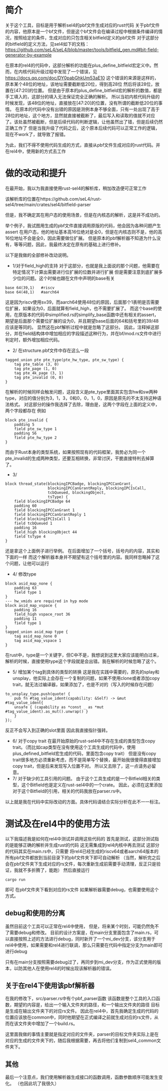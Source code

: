 # 简介
关于这个工具，目标是用于解析sel4的pbf文件生成对应的rust代码
关于pbf文件的内容，他原本是一个bf文件，但是这个bf文件会在编译过程中根据条件编译的情况，按照给定的条件，生成对应的只包含相关bitfield定义的pbf文件
对于这部分的bitfield的定义方法，见sel4如下的文档：
https://github.com/seL4/seL4/blob/master/tools/bitfield_gen.md#bit-field-generator-by-example

在原本的rel4的代码中，这部分解析的功能在plus_define_bitfield宏定义中。然而，在内核代码升级过程中发现了一个错误，见
https://docs.qq.com/doc/DY0pabGhkUm53aE10
这个错误的来源是这样的，原本某个48位的地址，该地址需要截断低20位，得到高28位
然后将该28位，放置在[47:20]的位置。
但是由于原本的plus_define_bitfield宏的解析的数值，都是手工填入的，这部分的填入无法保证完全正确的解析。
所以当初内核代码升级的时候发现，该48位的地址，直接放在[47:20]的位置，没有所谓的截断低20位的事情。
在原本的代码中没有出错的原因是测例本身不够全面，只有一处出现了高于28位的地址，这个地方，显然就直接被截断了，最后写入和读取的值就不对应了。该处虽然被截断，但是后续代码的判断逻辑，让他虽然出了错，但是后续仍然正确工作了
但是当我升级了代码之后，这个原本后续代码可以正常工作的逻辑，现在不work了，就导致了报错。

为此，我们不得不使用代码生成的方式，直接从pbf文件生成对应的rust代码。并在rel4中，使用新的方式去工作
# 做的改动和提升
在最开始，我以为我直接使用rust-sel4的解析库，稍加改造便可正常工作

该解析库的位置在https://github.com/seL4/rust-sel4/tree/main/crates/sel4/bitfield-parser

但是，我不确定其在用户态的使用场景，但是在内核态的解析，这是并不成功的。

举个例子，我试图用生成的pbf文件直接调用原版的代码，他会因为各种问题产生assert
在用户态，他的地址基本高16位绝对是全0，但是在内核态则不是，他的高16位地址不会是全0，因此需要做位扩展。
但是原本的pbf解析器不知道为什么没有，等等问题，因此，我最终决定在原有的基础上进行修补。

以下是我做的全部修补改动说明。

 - 1/对于field_high的支持
对于这部分，也就是我上面说的那个问题，他需要在特定情况下计算出需要进行位扩展的位数并进行扩展
但是需要注意到底扩展多少位的问题。这个时候也跟在文件中声明的base有关
```
base 64(39,1)   #riscv
base 64(48,1)   #aarch64
```
这是因为riscv使用sv39，而aarch64使用48位的原因，后面那个1表明是否需要位扩展，如果设为0，后面就算有field_high，也不需要扩展了。
而这个base的使用，在原版本的代码中simplified.rs的simplify_base函数中还有相关的assert，期望是后面那个需要位扩展的设为0，并且期望base后面的64和括号里的39/48应该是等同的。
显然这在pbf解析过程中就是忽略了这部分。
因此，注释掉这部分，并在field结构体中增加相应的字段描述这种行为，并在bf/mod.rs文件中进行判定时，额外增加相应代码。

 - 2/
在structure.pbf文件中存在这么一段
```
tagged_union pte pte_type(pte_hw_type, pte_sw_type) {
    tag pte_table (3, 0)
    tag pte_page (1, 0)
    tag pte_4k_page (3, 1)
    tag pte_invalid (0, 0)
}
```
在解析的时候同样会触发问题，这段含义是pte_type里面其实包含hw和sw两种type，对应的值分别为3，1，3，0和0，0，1，0，原因是原先的不太支持这种语法格式。
对这部分的操作我选择了去除，理由是，这两个字段在上面的定义中，两个字段都存在
例如
```
block pte_invalid {
    padding 5
    field pte_sw_type 1
    padding 56
    field pte_hw_type 2
}
```
而由于Rust本身的类型系统，如果按照现有的代码框架，我势必为同一个pte_invalid的生成两种类型，还要互相转换，非常讨厌，干脆直接特判去掉算了。
 - 3/
```
block thread_state(blockingIPCBadge, blockingIPCCanGrant,
                   blockingIPCCanGrantReply, blockingIPCIsCall,
                   tcbQueued, blockingObject,
                   tsType) {
    field blockingIPCBadge 64
    padding 60
    field blockingIPCCanGrant 1
    field blockingIPCCanGrantReply 1
    field blockingIPCIsCall 1
    field tcbQueued 1
    padding 16
    field_high blockingObject 44
    field tsType 4
}
```
还是拿这个上面例子进行举例。
在后面增加了一个括号，括号内的内容，其实和下面的一样
而这个解析器本身并不期望有这个括号里的内容。我同样忽略掉了这个问题，让他可以运行
 - 4/
修改type
```
block asid_map_none {
    padding 63
    field type 1
}
--- hw_vmids are required in hyp mode
block asid_map_vspace {
    padding 16
    field_high vspace_root 36
    padding 11
    field type 1
}
tagged_union asid_map type {
    tag asid_map_none 0
    tag asid_map_vspace 1
}
```
在rust中，type是一个关键字，但C中不是，我想说到这里大家应该能明白过来，解析的时候，直接使用type这个字段就是会出错。我在解析的时候忽略了这个。
 - 5/
增加某个tag到具体的类型的转换
这是我在实践中需要的，原先的splay和unsplay，他实际上会存在一个复制的问题，如果不使用clone或者添加copy trait，就无法过编译器，如果添加了，也是不对的（写入的时候存在问题）
```
to_unsplay_type.push(quote! {
	pub fn #tag_value_ident(capability: &Self) -> &mut #tag_value_ident{
	unsafe { (capability as *const _ as *mut #tag_value_ident).as_mut().unwrap() }
	}
});
```
反正不会写入到正确的slot里面
因此我直接指针强转。
 - 6/
对于copy trait
在最开始原始的rust-sel4中不存在生成的类型包含copy trait。（而比如cap类型在没有使用这个工具生成的代码中，使用plus_defined_bitfield宏生成的代码，里面包含copy trait）
但是没有copy trait很多地方必须重新考虑，而不是简单写个替换，最开始我很傻得直接增加copy trait，但是后来发现写入位置不对。
所以又去除了，这一点请务必留意。
 - 7/
对于缺少的工具引用的问题。
由于这个工具生成的是一个Bitfield相关的类型，这个Bitfield也是定义在rust-sel4中的一个crate。
因此，必须在这里添加对于这个Bitfield的引用，相关的代码我放在parser.rs中。

以上就是我在代码中实际改动的方面。具体代码请结合实际分析在此不一一标注。
# 测试及在rel4中的使用方法
以下我描述我是如何在rel4中测试并调用这些代码的
首先是测试，这部分测试指的是能够正确的解析并生成rust的代码
这无需集成到rel4内核中再去测试
这部分的代码其实在main.rs中，只需要
将rel4已经生成的riscv64或者aarch64版本的所有pbf文件都放到当前目录下的pbf文件夹下即可自动解析
（当然，解析完之后会在pbf文件夹下生成对应的rs文件，每次重新生成前需要手动清理，反正只是验证，我就不多折腾了，能跑）
然后直接运行
```
cargo run
```
即可
在pbf文件夹下看到对应的rs文件
如果解析器需要debug，也需要使用这个方式。
## debug和使用的分离
虽然目前这个工具可以正常在rel4中使用， 但是，将来某个时刻，可能仍然免不了需要debug和修改。
目前的设计方案是，在main分支里面包含了main.rs，可以直接按照上述的方法进行debug，同时新开了一个mi_dev分支，该分支用于rel4中使用，如果需要和rel4进行联调，那么只需要在代码中指定分支为main即可进行debug

只有在main分支按照需要debug过了，再同步到mi_dev分支，作为正式使用的版本，以防其他人在使用rel4的时候出现该解析器的错误。

## 关于在rel4下使用该pbf解析器
在我的修改下，src/parser.rs中有个pbf_parser函数
该函数是整个工具的入口函数，期望的内容是，给出一个输入文件夹的路径，和一个输出文件夹的路径
目标是生成在输出文件夹下的对应rs文件。
因此在rel4中，首先我确定生成的代码的位置应该放在common中，同时他期望在正式编译之前就生成对应的rs文件，从而在该文件夹中增加了一个build.rs。

这里面我做的事情主要就是指定对应的文件夹，parser的目标文件夹实际上是在对应的生成的文件夹下的，随后我根据需要，再去将他们复制到sel4_common文件夹下。
## 其他
最后一个注意点，我们使用解析器生成接口的函数调用，函数参数顺序可能发生变化。
（也因此坑了我很久）